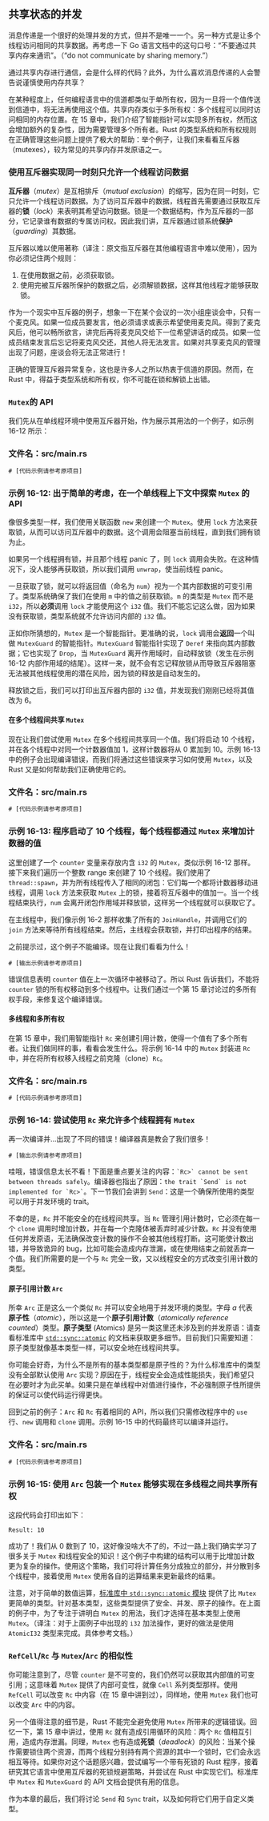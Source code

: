 ## 共享状态的并发




消息传递是一个很好的处理并发的方式，但并不是唯一一个。另一种方式是让多个线程访问相同的共享数据。再考虑一下 Go 语言文档中的这句口号：“不要通过共享内存来通讯”。（“do not communicate by sharing memory.”）

通过共享内存进行通信，会是什么样的代码？此外，为什么喜欢消息传递的人会警告说谨慎使用内存共享？

在某种程度上，任何编程语言中的信道都类似于单所有权，因为一旦将一个值传送到信道中，将无法再使用这个值。共享内存类似于多所有权：多个线程可以同时访问相同的内存位置。在 15 章中，我们介绍了智能指针可以实现多所有权，然而这会增加额外的复杂性，因为需要管理多个所有者。Rust 的类型系统和所有权规则在正确管理这些问题上提供了极大的帮助：举个例子，让我们来看看互斥器（mutexes），较为常见的共享内存并发原语之一。

### 使用互斥器实现同一时刻只允许一个线程访问数据

**互斥器**（_mutex_）是互相排斥（_mutual exclusion_）的缩写，因为在同一时刻，它只允许一个线程访问数据。为了访问互斥器中的数据，线程首先需要通过获取互斥器的**锁**（_lock_）来表明其希望访问数据。锁是一个数据结构，作为互斥器的一部分，它记录谁有数据的专属访问权。因此我们讲，互斥器通过锁系统**保护**（_guarding_）其数据。

互斥器以难以使用著称（译注：原文指互斥器在其他编程语言中难以使用），因为你必须记住两个规则：

1. 在使用数据之前，必须获取锁。
2. 使用完被互斥器所保护的数据之后，必须解锁数据，这样其他线程才能够获取锁。

作为一个现实中互斥器的例子，想象一下在某个会议的一次小组座谈会中，只有一个麦克风。如果一位成员要发言，他必须请求或表示希望使用麦克风。得到了麦克风后，他可以畅所欲言，讲完后再将麦克风交给下一位希望讲话的成员。如果一位成员结束发言后忘记将麦克风交还，其他人将无法发言。如果对共享麦克风的管理出现了问题，座谈会将无法正常进行！

正确的管理互斥器异常复杂，这也是许多人之所以热衷于信道的原因。然而，在 Rust 中，得益于类型系统和所有权，你不可能在锁和解锁上出错。

### `Mutex`的 API

我们先从在单线程环境中使用互斥器开始，作为展示其用法的一个例子，如示例 16-12 所示：

### 文件名：src/main.rs

```rust
# [代码示例请参考原项目]
```

### 示例 16-12: 出于简单的考虑，在一个单线程上下文中探索 `Mutex` 的 API

像很多类型一样，我们使用关联函数 `new` 来创建一个 `Mutex`。使用 `lock` 方法来获取锁，从而可以访问互斥器中的数据。这个调用会阻塞当前线程，直到我们拥有锁为止。

如果另一个线程拥有锁，并且那个线程 panic 了，则 `lock` 调用会失败。在这种情况下，没人能够再获取锁，所以我们调用 `unwrap`，使当前线程 panic。

一旦获取了锁，就可以将返回值（命名为 `num`）视为一个其内部数据的可变引用了。类型系统确保了我们在使用 `m` 中的值之前获取锁。`m` 的类型是 `Mutex` 而不是 `i32`，所以**必须**调用 `lock` 才能使用这个 `i32` 值。我们不能忘记这么做，因为如果没有获取锁，类型系统就不允许访问内部的 `i32` 值。

正如你所猜想的，`Mutex` 是一个智能指针。更准确的说，`lock` 调用会**返回**一个叫做 `MutexGuard` 的智能指针。`MutexGuard` 智能指针实现了 `Deref` 来指向其内部数据；它也实现了 `Drop`，当 `MutexGuard` 离开作用域时，自动释放锁（发生在示例 16-12 内部作用域的结尾）。这样一来，就不会有忘记释放锁从而导致互斥器阻塞无法被其他线程使用的潜在风险，因为锁的释放是自动发生的。

释放锁之后，我们可以打印出互斥器内部的 `i32` 值，并发现我们刚刚已经将其值改为 6。

#### 在多个线程间共享 `Mutex`

现在让我们尝试使用 `Mutex` 在多个线程间共享同一个值。我们将启动 10 个线程，并在各个线程中对同一个计数器值加 1，这样计数器将从 0 累加到 10。示例 16-13 中的例子会出现编译错误，而我们将通过这些错误来学习如何使用 `Mutex`，以及 Rust 又是如何帮助我们正确使用它的。

### 文件名：src/main.rs

```rust
# [代码示例请参考原项目]
```

### 示例 16-13: 程序启动了 10 个线程，每个线程都通过 `Mutex` 来增加计数器的值

这里创建了一个 `counter` 变量来存放内含 `i32` 的 `Mutex`，类似示例 16-12 那样。接下来我们遍历一个整数 range 来创建了 10 个线程。我们使用了 `thread::spawn`，并为所有线程传入了相同的闭包：它们每一个都将计数器移动进线程，调用 `lock` 方法来获取 `Mutex` 上的锁，接着将互斥器中的值加一。当一个线程结束执行，`num` 会离开闭包作用域并释放锁，这样另一个线程就可以获取它了。

在主线程中，我们像示例 16-2 那样收集了所有的 `JoinHandle`，并调用它们的 `join` 方法来等待所有线程结束。然后，主线程会获取锁，并打印出程序的结果。

之前提示过，这个例子不能编译。现在让我们看看为什么！

```console
# [输出示例请参考原项目]
```

错误信息表明 `counter` 值在上一次循环中被移动了。所以 Rust 告诉我们，不能将 `counter` 锁的所有权移动到多个线程中。让我们通过一个第 15 章讨论过的多所有权手段，来修复这个编译错误。

#### 多线程和多所有权

在第 15 章中，我们用智能指针 `Rc` 来创建引用计数，使得一个值有了多个所有者。让我们做同样的事，看看会发生什么。将示例 16-14 中的 `Mutex` 封装进 `Rc` 中，并在将所有权移入线程之前克隆（clone）`Rc`。

### 文件名：src/main.rs

```rust
# [代码示例请参考原项目]
```

### 示例 16-14: 尝试使用 `Rc` 来允许多个线程拥有 `Mutex`

再一次编译并...出现了不同的错误！编译器真是教会了我们很多！

```console
# [输出示例请参考原项目]
```

哇哦，错误信息太长不看！下面是重点要关注的内容：`` `Rc>` cannot be sent between threads safely ``。编译器也指出了原因：`` the trait `Send` is not implemented for `Rc>` ``。下一节我们会讲到 `Send`：这是一个确保所使用的类型可以用于并发环境的 trait。

不幸的是，`Rc` 并不能安全的在线程间共享。当 `Rc` 管理引用计数时，它必须在每一个 `clone` 调用时增加计数，并在每一个克隆体被丢弃时减少计数。`Rc` 并没有使用任何并发原语，无法确保改变计数的操作不会被其他线程打断。这可能使计数出错，并导致诡异的 bug，比如可能会造成内存泄漏，或在使用结束之前就丢弃一个值。我们所需要的是一个与 `Rc` 完全一致，又以线程安全的方式改变引用计数的类型。

#### 原子引用计数 `Arc`

所幸 `Arc` 正是这么一个类似 `Rc` 并可以安全地用于并发环境的类型。字母 _a_ 代表 **原子性**（_atomic_），所以这是一个**原子引用计数**（_atomically reference counted_）类型。**原子类型** (Atomics) 是另一类这里还未涉及到的并发原语：请查看标准库中 [`std::sync::atomic`][atomic] 的文档来获取更多细节。目前我们只需要知道：原子类型就像基本类型一样，可以安全地在线程间共享。

你可能会好奇，为什么不是所有的基本类型都是原子性的？为什么标准库中的类型没有全部默认使用 `Arc` 实现？原因在于，线程安全会造成性能损失，我们希望只在必要时才为此买单。如果只是在单线程中对值进行操作，不必强制原子性所提供的保证可以使代码运行得更快。


回到之前的例子：`Arc` 和 `Rc` 有着相同的 API，所以我们只需修改程序中的 `use` 行、`new` 调用和 `clone` 调用。示例 16-15 中的代码最终可以编译并运行。

### 文件名：src/main.rs

```rust
# [代码示例请参考原项目]
```

### 示例 16-15: 使用 `Arc` 包装一个 `Mutex` 能够实现在多线程之间共享所有权

这段代码会打印出如下：

```text
Result: 10
```

成功了！我们从 0 数到了 10，这好像没啥大不了的，不过一路上我们确实学习了很多关于 `Mutex` 和线程安全的知识！这个例子中构建的结构可以用于比增加计数更为复杂的操作。使用这个策略，我们可将计算任务分成独立的部分，并分散到多个线程中，接着使用 `Mutex` 使用各自的运算结果来更新最终的结果。

注意，对于简单的数值运算，[标准库中 `std::sync::atomic` 模块][atomic] 提供了比 `Mutex` 更简单的类型。针对基本类型，这些类型提供了安全、并发、原子的操作。在上面的例子中，为了专注于讲明白 `Mutex` 的用法，我们才选择在基本类型上使用 `Mutex`。（译注：对于上面例子中出现的 `i32` 加法操作，更好的做法是使用 `AtomicI32` 类型来完成。具体参考文档。）

### `RefCell`/`Rc` 与 `Mutex`/`Arc` 的相似性

你可能注意到了，尽管 `counter` 是不可变的，我们仍然可以获取其内部值的可变引用；这意味着 `Mutex` 提供了内部可变性，就像 `Cell` 系列类型那样。使用 `RefCell` 可以改变 `Rc` 中内容（在 15 章中讲到过），同样地，使用 `Mutex` 我们也可以改变 `Arc` 中的内容。

另一个值得注意的细节是，Rust 不能完全避免使用 `Mutex` 所带来的逻辑错误。回忆一下，第 15 章中讲过，使用 `Rc` 就有造成引用循环的风险：两个 `Rc` 值相互引用，造成内存泄漏。同理，`Mutex` 也有造成**死锁**（_deadlock_）的风险：当某个操作需要锁住两个资源，而两个线程分别持有两个资源的其中一个锁时，它们会永远相互等待。如果你对这个话题感兴趣，尝试编写一个带有死锁的 Rust 程序，接着研究其它语言中使用互斥器的死锁规避策略，并尝试在 Rust 中实现它们。标准库中 `Mutex` 和 `MutexGuard` 的 API 文档会提供有用的信息。

作为本章的最后，我们将讨论 `Send` 和 `Sync` trait，以及如何将它们用于自定义类型。

[atomic]: https://doc.rust-lang.org/std/sync/atomic/index.html
